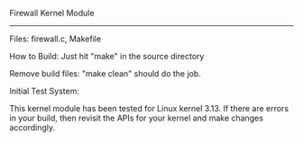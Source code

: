 Firewall Kernel Module
**********************

Files: 
    firewall.c, Makefile

How to Build: 
    Just hit "make" in the source directory

Remove build files: 
    "make clean" should do the job.

Initial Test System: 

This kernel module has been tested for Linux kernel 3.13. 
If there are errors in your build, then revisit the APIs 
for your kernel and make changes accordingly.
